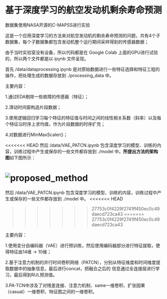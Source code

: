 # 基于深度学习的航空发动机剩余寿命预测
数据集使用NASA开源的C-MAPSS进行实验

这是一个应用深度学习的方法来对航空发动机的剩余寿命预测的问题，共有4个子数据集，每个子数据集都包含发动机整个运行期间采样得到的传感器数据；

由于当时实验室没有设备，所以代码都是在	Google Colab 上面的GPU进行试验的，所以两个文件都是以 ipynb 文件呈现。

首先 /data/dataprocessing.ipynb 是对原始数据进行一些特征选择和特征工程的操作，把处理生成的数据存放到 ./processing_data 中。

主要内容：

1.通过EDA剔除一些故障的传感器（特征）；

2.滑动时间窗构造片段数据；

3.使用逻辑回归学习每个特征的特征值与时间之间的线性相关系数（斜率）以及每个特征沿时序上求均值，作为片段数据的时序扩充；

4.对数据进行MinMaxScaler()；

<<<<<<< HEAD
然后 /data/VAE_PATCN.ipynb 包含深度学习的模型、训练的内容，训练过程中产生或保存的一些文件都存放到 ./model 中。**所提出方法的架构图**如下图所示：

![proposed_method](D:/桌面/重要文献/刷题/Typora笔记/相关图片/proposed_method.png)
=======
然后 /data/VAE_PATCN.ipynb 包含深度学习的模型、训练的内容，训练过程中产生或保存的一些文件都存放到 ./model 中。
<<<<<<< HEAD
>>>>>>> 27753c0f4229f2741ff450ec0c49daecd723ca43
=======
>>>>>>> 27753c0f4229f2741ff450ec0c49daecd723ca43

主要内容：

1.使用变分自编码器（VAE）进行预训练，然后使用编码器部分进行特征提取，使得特征由14维 -> 10维；

2.基于注意力机制的并行时间卷积网络（PATCN），分别从特征维度和时间维度提取数据中的抽象信息，最后进行concat，把融合之后的
信息通过全连接层进行学习，最后得到RUL预测值。

3.PA-TCN中涉及了对残差连接、注意力机制、same一维卷积、扩张因果（casual）一维卷积、特征图之间的一维卷积。

